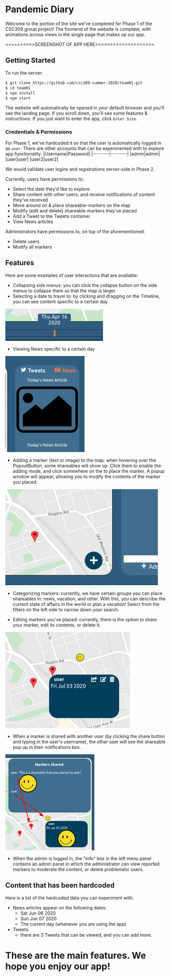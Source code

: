 # Pandemic Diary
Welcome to the portion of the site we've completed for Phase 1 of the CSC309 group project! The frontend of the website is complete, with animations across views in the single page that makes up our app.

==========SCREENSHOT OF APP HERE====================

## Getting Started
To run the server:
```
$ git clone https://github.com/csc309-summer-2020/team01.git
$ cd team01
$ npm install
$ npm start
```
The website will automatically be opened in your default browser and you'll see the landing page. If you scroll down, you'll see some features & instructions. If you just want to enter the app, click `Enter Site`.

### Credentials & Permissions
For Phase 1, we've hardcoded it so that the user is automatically logged in as `user`. There are other accounts that can be experimented with to explore app functionality:
|Username|Password|
|--------|--------|
|admin|admin|
|user|user|
|user2|user2|

We would validate user logins and registrations server-side in Phase 2. 

Currently, users have permissions to:
- Select the date they'd like to explore
- Share content with other users, and receive notifications of content they've received
- Move around on & place shareable-markers on the map
- Modify (edit and delete) shareable-markers they've placed
- Add a Tweet to the Tweets container
- View News articles

Administrators have permissions to, on top of the aforementioned:
- Delete users
- Modify all markers

## Features
Here are some examples of user interactions that are available:
- Collapsing side menus: you can click the collapse button on the side menus to collapse them so that the map is larger.
- Selecting a date to travel to: by clicking and dragging on the Timeline, you can see content specific to a certain day.
<img height="100" src="./readme-images/timeline.png"/>

- Viewing News specific to a certain day
<img height="300" src="./readme-images/news.png"/>

- Adding a marker (text or image) to the map: when hovering over the PopoutButton, some shareables will show up. Click them to enable the adding mode, and click somewhere on the to place the marker. A popup window will appear, allowing you to modify the contents of the marker you placed. 
<img height="300" src="./readme-images/addingmarkers.gif"/>

- Categorizing markers: currently, we have certain groups you can place shareables in: news, vacation, and other. With this, you can describe the current state of affairs in the world or plan a vacation! Select from the filters on the left side to narrow down your search.

- Editing markers you've placed: currently, there is the option to share your marker, edit its contents, or delete it.
<img height="300" src="./readme-images/editingmarkers.png"/>

- When a marker is shared with another user (by clicking the share button and typing in the user's username), the other user will see the shareable pop up in their notifications box.
<img height="300" src="./readme-images/sharedmarkers.png"/>

- When the admin is logged in, the "Info" box in the left menu panel contains an admin panel in which the administrator can view reported markers to moderate the content, or delete problematic users.

## Content that has been hardcoded
Here is a list of the hardcoded data you can experiment with:

- News articles appear on the following dates:
    * Sat Jun 06 2020
    * Sun Jun 07 2020
    * The current day (whenever you are using the app)
- Tweets:
    * there are 3 Tweets that can be viewed, and you can add more.
# These are the main features. We hope you enjoy our app!
